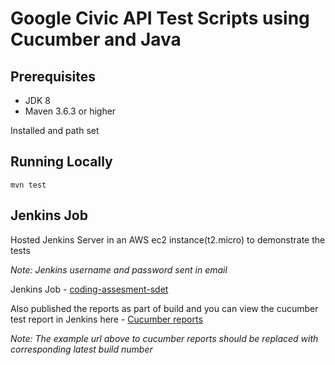 # Google Civic API Test Scripts using Cucumber and Java


## Prerequisites

- JDK 8
- Maven 3.6.3 or higher

Installed and path set

## Running Locally

```
mvn test
```

## Jenkins Job

Hosted Jenkins Server in an AWS ec2 instance(t2.micro) to demonstrate the tests

_Note: Jenkins username and password sent in email_

Jenkins Job - [coding-assesment-sdet](http://ec2-18-216-45-232.us-east-2.compute.amazonaws.com:8080/job/coding-assesment-sdet)

Also published the reports as part of build and you can view the cucumber test report in Jenkins here - [Cucumber reports](http://ec2-18-216-45-232.us-east-2.compute.amazonaws.com:8080/job/coding-assesment-sdet/job/master/5/cucumber-html-reports/overview-features.html)

_Note: The example url above to cucumber reports should be replaced with corresponding latest build number_

